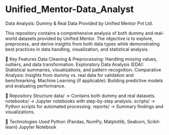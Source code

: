 # Unified_Mentor-Data_Analyst
Data Analysis: Dummy &amp; Real Data Provided by Unified Mentor Pvt Ltd.

This repository contains a comprehensive analysis of both dummy and real-world datasets provided by Unified Mentor. The objective is to explore, preprocess, and derive insights from both data types while demonstrating best practices in data handling, visualization, and statistical analysis.

📌 Key Features
Data Cleaning & Preprocessing: Handling missing values, outliers, and data transformation.
Exploratory Data Analysis (EDA): Statistical summaries, visualizations, and pattern recognition.
Comparative Analysis: Insights from dummy vs. real data for validation and benchmarking.
Machine Learning (if applicable): Building predictive models and evaluating performance.

📁 Repository Structure
data/ → Contains both dummy and real datasets.
notebooks/ → Jupyter notebooks with step-by-step analysis.
scripts/ → Python scripts for automated processing.
reports/ → Summary findings and visualizations.

🔧 Technologies Used
Python (Pandas, NumPy, Matplotlib, Seaborn, Scikit-learn)
Jupyter Notebook
